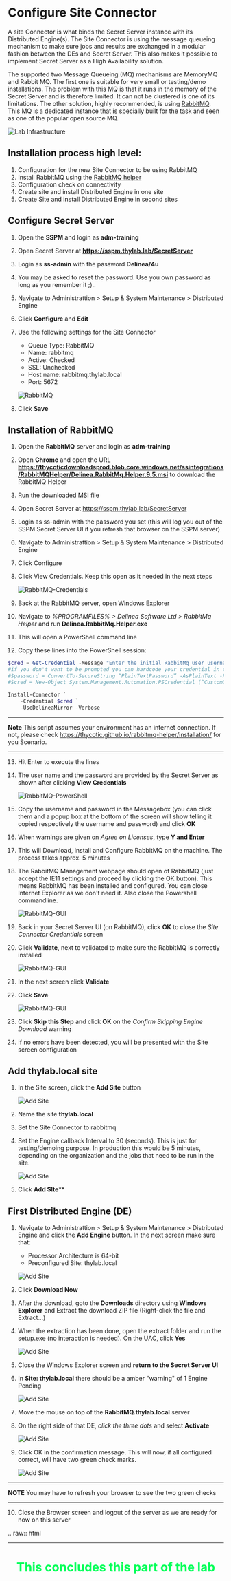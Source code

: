 # Configure Site Connector

A site Connector is what binds the Secret Server instance with its Distributed Engine(s). The Site Connector is using the message queueing mechanism to make sure jobs and results are exchanged in a modular fashion between the DEs and Secret Server. This also makes it possible to implement Secret Server as a High Availability solution.

The supported two Message Queueing (MQ) mechanisms are MemoryMQ and Rabbit MQ. The first one is suitable for very small or testing/demo installations. The problem with this MQ is that it runs in the memory of the Secret Server and is therefore limited. It can not be clustered is one of its limitations. The other solution, highly recommended, is using [RabbitMQ](https://rabitmq.com). This MQ is a dedicated instance that is specially built for the task and seen as one of the popular open source MQ.

![Lab Infrastructure](images/lab-11a.png)



## Installation process high level:
1. Configuration for the new Site Connector to be using RabbitMQ
2. Install RabbitMQ using the [RabbitMQ helper](https://docs.thycotic.com/ss/11.1.0/secret-server-setup/installation/installing-rabbitmq/index.md)
3. Configuration check on connectivity
4. Create site and install Distributed Engine in one site
5. Create Site and install Distributed Engine in second sites

## Configure Secret Server
1. Open the **SSPM** and login as **adm-training** 
2. Open Secret Server at **https://sspm.thylab.lab/SecretServer**
3. Login as **ss-admin** with the password **Delinea/4u**
4. You may be asked to reset the password. Use you own password as long as you remember it ;)..
5. Navigate to Administrattion > Setup & System Maintenance > Distributed Engine
6. Click **Configure** and **Edit**
8. Use the following settings for the Site Connector

    - Queue Type: RabbitMQ
    - Name: rabbitmq
    - Active: Checked
    - SSL: Unchecked
    - Host name: rabbitmq.thylab.local
    - Port: 5672

    ![RabbitMQ](images/ss-adv-0002.png)

9. Click **Save**

## Installation of RabbitMQ
1. Open the **RabbitMQ** server and login as **adm-training**
2. Open **Chrome** and open the URL **https://thycoticdownloadsprod.blob.core.windows.net/ssintegrations/RabbitMQHelper/Delinea.RabbitMq.Helper.9.5.msi** to download the RabbitMQ Helper
3. Run the downloaded MSI file
4. Open Secret Server at https://sspm.thylab.lab/SecretServer 
5. Login as ss-admin with the password you set (this will log you out of the SSPM Secret Server UI if you refresh that browser on the SSPM server)
6. Navigate to Administrattion > Setup & System Maintenance > Distributed Engine
7. Click Configure
8. Click View Credentials. Keep this open as it needed in the next steps
   
   ![RabbitMQ-Credentials](images/ss-adv-0003.png)

9. Back at the RabbitMQ server, open Windows Explorer
10. Navigate to *%PROGRAMFILES% > Delinea Software Ltd > RabbitMq Helper* and run **Delinea.RabbitMq.Helper.exe**
11. This will open a PowerShell command line
12. Copy these lines into the PowerShell session:

```powershell
$cred = Get-Credential -Message "Enter the initial RabbitMq user username and password";
#if you don't want to be prompted you can hardcode your credential in the script
#$password = ConvertTo-SecureString “PlainTextPassword” -AsPlainText -Force
#$cred = New-Object System.Management.Automation.PSCredential (“CustomUserName”, $password)

Install-Connector `
    -Credential $cred `
    -UseDelineaMirror -Verbose
```

---

**Note**
This script assumes your environment has an internet connection. If not, please check https://thycotic.github.io/rabbitmq-helper/installation/ for you Scenario.

--- 
13. Hit Enter to execute the lines
14. The user name and the password are provided by the Secret Server as shown after clicking **View Credentials**
    
    ![RabbitMQ-PowerShell](images/lab-003.png)

15. Copy the username and password in the Messagebox (you can click them and a popup box at the bottom of the screen will show telling it copied respectively the username and password) and click **OK**
16. When warnings are given on *Agree on Licenses*, type **Y and Enter**
17. This will Download, install and Configure RabbitMQ on the machine. The process takes approx. 5 minutes
18. The RabbitMQ Management webpage should open of RabbitMQ (just accept the IE11 settings and proceed by clicking the OK button). This means RabbitMQ has been installed and configured. You can close Internet Explorer as we don't need it. Also close the Powershell commandline.
    
    ![RabbitMQ-GUI](images/lab-019.png)

19. Back in your Secret Server UI (on RabbitMQ), click **OK** to close the *Site Connector Credentials* screen
20. Click **Validate**, next to validated to make sure the RabbitMQ is correctly installed

    ![RabbitMQ-GUI](images/ss-adv-0004.png)

21. In the next screen click **Validate**
22. Click **Save**

    ![RabbitMQ-GUI](images/ss-adv-0005.png)

23. Click **Skip this Step** and click **OK** on the *Confirm Skipping Engine Download* warning
24. If no errors have been detected, you will be presented with the Site screen configuration

## Add thylab.local site
1. In the Site screen, click the **Add Site** button
   
   ![Add Site](images/ss-adv-0006.png)

2. Name the site **thylab.local**
3. Set the Site Connector to rabbitmq
4. Set the Engine callback Interval to 30 (seconds). This is just for testing/demoing purpose. In production this would be 5 minutes, depending on the organization and the jobs that need to be run in the site.
    
    ![Add Site](images/ss-adv-0007.png)

5. Click **Add SIte****


## First Distributed Engine (DE)


1. Navigate to Administrattion > Setup & System Maintenance > Distributed Engine and click the **Add Engine** button. In the next screen make sure that:
    - Processor Architecture is 64-bit
    - Preconfigured Site: thylab.local

    ![Add Site](images/ss-adv-0008.png)

2. Click **Download Now**
3. After the download, goto the **Downloads** directory using **Windows Explorer** and Extract the download ZIP file (Right-click the file and Extract...)
4. When the extraction has been done, open the extract folder and run the setup.exe (no interaction is needed). On the UAC, click **Yes**

    ![Add Site](images/lab-06a.png)

5. Close the Windows Explorer screen and **return to the Secret Server UI**
6. In **Site: thylab.local** there should be a amber "warning" of 1 Engine Pending

    ![Add Site](images/ss-adv-0009.png)

7. Move the mouse on top of the **RabbitMQ.thylab.local** server
8. On the right side of that DE, *click the three dots* and select **Activate**

    ![Add Site](images/ss-adv-0010.png)

9. Click OK in the confirmation message. This will now, if all configured correct, will have two green check marks. 

    ![Add Site](images/ss-adv-0011.png)

---

**NOTE**
You may have to refresh your browser to see the two green checks

---

10. Close the Browser screen and logout of the server as we are ready for now on this server

.. raw:: html
  
  <HR>
  <center><H1 style="color:#00FF59">This concludes this part of the lab</H1></center>